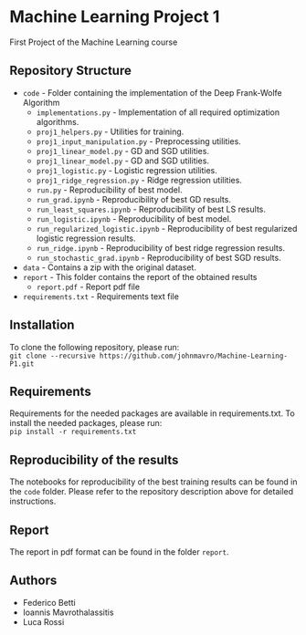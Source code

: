 # Machine Learning Project 1
First Project of the Machine Learning course

## Repository Structure
* `code` - Folder containing the implementation of the Deep Frank-Wolfe Algorithm
  * `implementations.py` - Implementation of all required optimization algorithms.
  * `proj1_helpers.py` - Utilities for training.
  * `proj1_input_manipulation.py` - Preprocessing utilities.
  * `proj1_linear_model.py` - GD and SGD utilities.
  * `proj1_linear_model.py` - GD and SGD utilities.
  * `proj1_logistic.py` - Logistic regression utilities.
  * `proj1_ridge_regression.py` - Ridge regression utilities.
  * `run.py` - Reproducibility of best model.
  * `run_grad.ipynb` - Reproducibility of best GD results.
  * `run_least_squares.ipynb` - Reproducibility of best LS results.
  * `run_logistic.ipynb` - Reproducibility of best model.
  * `run_regularized_logistic.ipynb` - Reproducibility of best regularized logistic regression results.
  * `run_ridge.ipynb` - Reproducibility of best ridge regression results.
  * `run_stochastic_grad.ipynb` - Reproducibility of best SGD results.
* `data` - Contains a zip with the original dataset.
* `report` - This folder contains the report of the obtained results
  * `report.pdf` - Report pdf file
* `requirements.txt` - Requirements text file

## Installation
To clone the following repository, please run:\
`git clone --recursive https://github.com/johnmavro/Machine-Learning-P1.git`

## Requirements
Requirements for the needed packages are available in requirements.txt. To install the needed packages, please run:\
`pip install -r requirements.txt`

## Reproducibility of the results
The notebooks for reproducibility of the best training results can be found in the `code` folder. Please refer to the repository description above for detailed instructions.

## Report
The report in pdf format can be found in the folder `report`.

## Authors
- Federico Betti
- Ioannis Mavrothalassitis
- Luca Rossi
